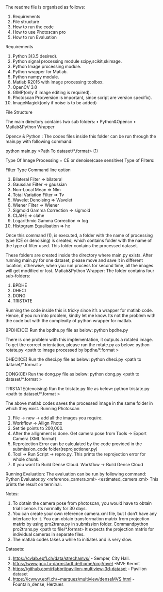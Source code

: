 
The readme file is organised as follows:
1. Requirements
2. File structure
3. How to run the code
4. How to use Photoscan pro
5. How to run Evaluation

Requirements
1. Python 3(3.5 desired).
2. Python signal processing module scipy,scikit,skimage.
3. Python Image processing module.
4. Python wrapper for Matlab.
5. Python numpy module.
6. Matlab R2015 with Image processing toolbox.
7. OpenCV 3.0
8. GIMP(only if image editing is required).
9. Photoscan Pro(version is important, since script are version specific).
10. ImageMagick(only if noise is to be added)

File Structure

The main directory contains two sub folders:
• Python&Opencv
• Matlab&Python Wrapper

Opencv & Python :
The codes files inside this folder can be run through the main.py with following command:

python main.py <Type of Image Processing> <Type Of Filter> <Path To dataset/*.format> (1)

Type Of Image Processing = CE or denoise(case sensitive)
Type of Filters:

Filter Type			            Command line option

1. Bilateral Filter         =>       bilateral
2. Gaussian Filter 			    =>       gaussian
3. Non-Local Mean 				  =>       Nlm
4. Total Variation Filter 	=>		   Tv
5. Wavelet Denoising 			  =>       Wavelet
6. Wiener Filter 				    =>       Wiener
7. Sigmoid Gamma Correction =>		   sigmoid
8. CLAHE 				            =>    	 clahe
9. Logarithmic Gamma Correction  =>  log
10. Histogram Equalisation 			 =>  he

Once this command (1), is executed, a folder with the name of processing type (CE or
denoising) is created, which contains folder with the name of the type of filter used. This
folder contains the processed dataset.

These folders are created inside the directory where main.py exists. After running main.py for
one dataset, please move and save it in different location, otherwise, when you run process
for second time, all the images will get modified or lost.
Matlab&Python Wrapper:
The folder contains four sub-folders:
1. BPDHE
2. DHECI
3. DONG
4. TRISTATE

Running the code inside this is tricky since it’s a wrapper for matlab code. Hence, if you run
into problem, kindly let me know. Its not the problem with the code but with the complexity
of python wrapper for matlab.

BPDHE(CE)
Run the bpdhe.py file as below:
python bpdhe.py <path to dataset>

There is one problem with this implementation, it outputs a rotated image.
To get the correct orientation, please run the rotate.py as below:
python rotate.py <path to image processed by bpdhe/*.format >

DHECI(CE)
Run the dheci.py file as below:
python dheci.py <path to dataset/*.format >

DONG(CE)
Run the dong.py file as below:
python dong.py <path to dataset/*.format >

TRISTATE(denoising)
Run the tristate.py file as below:
python tristate.py <path to dataset/*.format >

The above matlab codes saves the processed image in the same folder in which they exist.
Running Photoscan:
1. File -> new -> add all the images you require.
2. Workflow -> Allign Photo
3. Set tie points to 200,000.
4. After the allignment is done. Get camera pose from Tools -> Export Camera (XML format)
5. Reprojection Error can be calculated by the code provided in the submission_code folder(reprojectioner.py)
6. Tool -> Run Script -> repro.py. This prints the reprojection error for whole chunk.
7. If you want to Build Dense Cloud. Workflow -> Build Dense Cloud

Running Evaluation:
The evaluation can be run by following command:
Python Evaluator.py <reference_camera.xml> <estimated_camera.xml>
This prints the result on terminal.

Notes:
1. To obtain the camera pose from photoscan, you would have to obtain trial licence. Its normally for 30 days.
2. You can create your own reference camera.xml file, but I don’t have any interface for it. You can obtain transformation matrix from projection matrix by using pro2trans.py in submission folder. 
Commandpython pro2trans.py <path to file/*.format>
It expects the projection matrix for individual cameras in separate files.
3. The matlab codes takes a while to initiates and is very slow.


Datasets:
1. https://cvlab.epfl.ch/data/strechamvs/ - Semper, City Hall.
2. https://www.gcc.tu-darmstadt.de/home/proj/mve/ -MVE Kermit
3. https://github.com/rfabbri/pavilion-multiview-3d-dataset - Pavilion dataset
4. https://icwww.epfl.ch/~marquez/multiview/denseMVS.html - Fountain_dense, Herzues
